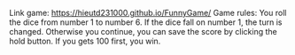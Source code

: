 Link game: https://hieutd231000.github.io/FunnyGame/
Game rules: You roll the dice from number 1 to number 6. If the dice fall on number 1, the turn is changed. Otherwise you continue, you can save the score by clicking the hold button. If you gets 100 first, you win.
